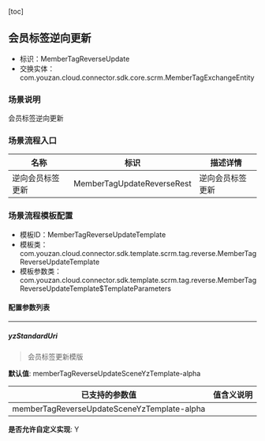 [toc]

## 会员标签逆向更新
- 标识：MemberTagReverseUpdate
- 交换实体：com.youzan.cloud.connector.sdk.core.scrm.MemberTagExchangeEntity
### 场景说明
会员标签逆向更新
### 场景流程入口

名称 | 标识 | 描述详情
---|---|---
逆向会员标签更新 | MemberTagUpdateReverseRest | 逆向会员标签更新

### 场景流程模板配置
- 模板ID：MemberTagReverseUpdateTemplate
- 模板类：com.youzan.cloud.connector.sdk.template.scrm.tag.reverse.MemberTagReverseUpdateTemplate
- 模板参数类：com.youzan.cloud.connector.sdk.template.scrm.tag.reverse.MemberTagReverseUpdateTemplate$TemplateParameters

#### 配置参数列表

---
##### yzStandardUri
> 会员标签更新模版

**默认值**: memberTagReverseUpdateSceneYzTemplate-alpha

已支持的参数值 | 值含义说明
---|---
memberTagReverseUpdateSceneYzTemplate-alpha | 

**是否允许自定义实现**: Y


